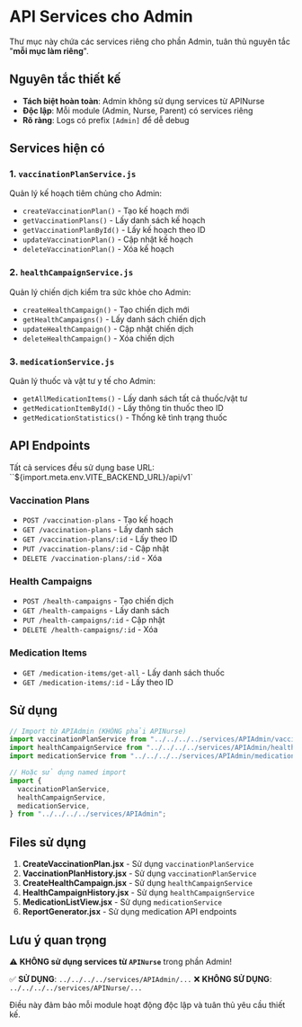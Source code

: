 # API Services cho Admin

Thư mục này chứa các services riêng cho phần Admin, tuân thủ nguyên tắc "**mỗi mục làm riêng**".

## Nguyên tắc thiết kế

- **Tách biệt hoàn toàn**: Admin không sử dụng services từ APINurse
- **Độc lập**: Mỗi module (Admin, Nurse, Parent) có services riêng
- **Rõ ràng**: Logs có prefix `[Admin]` để dễ debug

## Services hiện có

### 1. `vaccinationPlanService.js`

Quản lý kế hoạch tiêm chủng cho Admin:

- `createVaccinationPlan()` - Tạo kế hoạch mới
- `getVaccinationPlans()` - Lấy danh sách kế hoạch
- `getVaccinationPlanById()` - Lấy kế hoạch theo ID
- `updateVaccinationPlan()` - Cập nhật kế hoạch
- `deleteVaccinationPlan()` - Xóa kế hoạch

### 2. `healthCampaignService.js`

Quản lý chiến dịch kiểm tra sức khỏe cho Admin:

- `createHealthCampaign()` - Tạo chiến dịch mới
- `getHealthCampaigns()` - Lấy danh sách chiến dịch
- `updateHealthCampaign()` - Cập nhật chiến dịch
- `deleteHealthCampaign()` - Xóa chiến dịch

### 3. `medicationService.js`

Quản lý thuốc và vật tư y tế cho Admin:

- `getAllMedicationItems()` - Lấy danh sách tất cả thuốc/vật tư
- `getMedicationItemById()` - Lấy thông tin thuốc theo ID
- `getMedicationStatistics()` - Thống kê tình trạng thuốc

## API Endpoints

Tất cả services đều sử dụng base URL: ``${import.meta.env.VITE_BACKEND_URL}/api/v1`

### Vaccination Plans

- `POST /vaccination-plans` - Tạo kế hoạch
- `GET /vaccination-plans` - Lấy danh sách
- `GET /vaccination-plans/:id` - Lấy theo ID
- `PUT /vaccination-plans/:id` - Cập nhật
- `DELETE /vaccination-plans/:id` - Xóa

### Health Campaigns

- `POST /health-campaigns` - Tạo chiến dịch
- `GET /health-campaigns` - Lấy danh sách
- `PUT /health-campaigns/:id` - Cập nhật
- `DELETE /health-campaigns/:id` - Xóa

### Medication Items

- `GET /medication-items/get-all` - Lấy danh sách thuốc
- `GET /medication-items/:id` - Lấy theo ID

## Sử dụng

```javascript
// Import từ APIAdmin (KHÔNG phải APINurse)
import vaccinationPlanService from "../../../../services/APIAdmin/vaccinationPlanService";
import healthCampaignService from "../../../../services/APIAdmin/healthCampaignService";
import medicationService from "../../../../services/APIAdmin/medicationService";

// Hoặc sử dụng named import
import {
  vaccinationPlanService,
  healthCampaignService,
  medicationService,
} from "../../../../services/APIAdmin";
```

## Files sử dụng

1. **CreateVaccinationPlan.jsx** - Sử dụng `vaccinationPlanService`
2. **VaccinationPlanHistory.jsx** - Sử dụng `vaccinationPlanService`
3. **CreateHealthCampaign.jsx** - Sử dụng `healthCampaignService`
4. **HealthCampaignHistory.jsx** - Sử dụng `healthCampaignService`
5. **MedicationListView.jsx** - Sử dụng `medicationService`
6. **ReportGenerator.jsx** - Sử dụng medication API endpoints

## Lưu ý quan trọng

⚠️ **KHÔNG sử dụng services từ `APINurse`** trong phần Admin!

✅ **SỬ DỤNG**: `../../../../services/APIAdmin/...`
❌ **KHÔNG SỬ DỤNG**: `../../../../services/APINurse/...`

Điều này đảm bảo mỗi module hoạt động độc lập và tuân thủ yêu cầu thiết kế.
